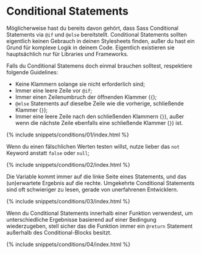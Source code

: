 
# Conditional Statements

Möglicherweise hast du bereits davon gehört, dass Sass Conditional Statements via `@if` und `@else` bereitstellt. Conditional Statements sollten eigentlich keinen Gebrauch in deinen Stylesheets finden, außer du hast ein Grund für komplexe Logik in deinem Code. Eigentlich existieren sie hauptsächlich nur für Libraries und Frameworks.

Falls du Conditional Statemens doch einmal brauchen solltest, respektiere folgende Guidelines:

* Keine Klammern solange sie nicht erforderlich sind;
* Immer eine leere Zeile vor `@if`;
* Immer einen Zeilenumbruch der öffnenden Klammer (`{`);
* `@else` Statements auf dieselbe Zeile wie die vorherige, schließende Klammer (`}`);
* Immer eine leere Zeile nach den schließenden Klammern (`}`), außer wenn die nächste Zeile ebenfalls eine schließende Klammer (`}`) ist.

{% include snippets/conditions/01/index.html %}

Wenn du einen fälschlichen Werten testen willst, nutze lieber das `not` Keyword anstatt `false` oder `null`;

{% include snippets/conditions/02/index.html %}

Die Variable kommt immer auf die linke Seite eines Statements, und das (un)erwartete Ergebnis auf die rechte. Umgekehrte Conditional Statements sind oft schwieriger zu lesen, gerade von unerfahrenen Entwicklern.

{% include snippets/conditions/03/index.html %}

Wenn du Conditional Statements innerhalb einer Funktion verwendest, um unterschiedliche Ergebnisse basierend auf einer Bedingung wiederzugeben, stell sicher das die Funktion immer ein `@return` Statement außerhalb des Conditional-Blocks besitzt.

{% include snippets/conditions/04/index.html %}
